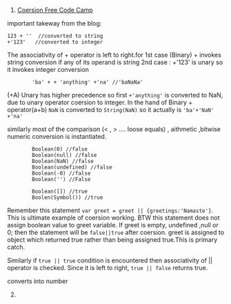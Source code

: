 1. [Coersion Free Code Camp](https://www.freecodecamp.org/news/js-type-coercion-explained-27ba3d9a2839)


important takeway from the blog:

    123 + ''  //converted to string
    +'123'   //converted to integer
	
The associativity of + operator is left to right.for 1st case  (Binary) + invokes string conversion if any of its operand is string
2nd case : +'123' is unary so it invokes integer conversion

			'ba' + + 'anything' +'na' //'baNaNa'
			
(+A) Unary has higher precedence so first `+'anything'` is converted to NaN, due to unary operator coersion to integer.
In the hand of Binary + operator(a+b)  `NaN` is converted to `String(NaN)` so it actually is `'ba'+'NaN' +'na'`

similarly most of the  comparison (< , > .... loose equals) , aithmetic ,bitwise numeric conversion is instantiated.


			Boolean(0) //false
			Boolean(null) //false
			Boolean(NaN) //false
			Boolean(undefined) //false
			Boolean(-0) //false
			Boolean('') //False
			
			Boolean([]) //true
			Boolen(Symbol()) //true

Remember this statement `var greet = greet || {greetings:'Namaste'}`. This is ultimate example of coersion working. BTW this statement does not assign boolean value to greet variable. If greet is empty, undefined ,null or 0; then the statement will be `false||true` after coersion. greet is assigned to object which returned true rather than being assigned true.This is primary catch. 

Similarly if `true || true` condition is encountered then associativity of || operator is checked. Since it is left to right, 
`true || false` returns true.
			
    
converts into number

2. 
